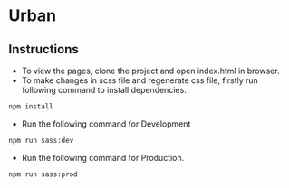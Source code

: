 # Urban

## Instructions

- To view the pages, clone the project and open index.html in browser.
- To make changes in scss file and regenerate css file, firstly run following command to install dependencies.

```bash
npm install
```

- Run the following command for Development

```bash
npm run sass:dev
```

- Run the following command for Production.

```bash
npm run sass:prod
```
